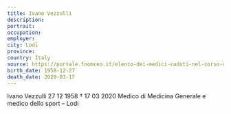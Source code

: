 ```yaml
---
title: Ivano Vezzulli
description: 
portrait: 
occupation: 
employer: 
city: Lodi
province: 
country: Italy 
source: https://portale.fnomceo.it/elenco-dei-medici-caduti-nel-corso-dellepidemia-di-covid-19/
birth_date: 1958-12-27
death_date: 2020-03-17
---
```


Ivano Vezzulli 27 12 1958 † 17 03 2020
Medico di Medicina Generale e medico dello sport – Lodi